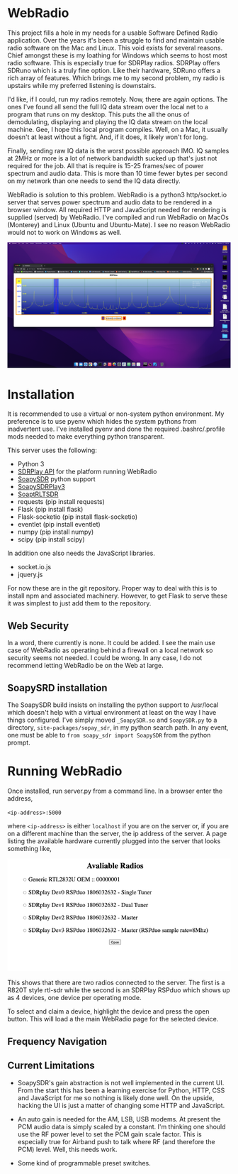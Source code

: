 # WebRadio

This project fills a hole in my needs for a usable Software Defined Radio application.
Over the years it's been a struggle to find and maintain usable radio software on the
Mac and Linux. This void exists for several reasons. Chief amongst these is my loathing
for Windows which seems to host most radio software. This is especially true for SDRPlay
radios. SDRPlay offers SDRuno which is a truly fine option. Like their hardware, SDRuno 
offers a rich array of features. Which brings me to my second problem, my radio is 
upstairs while my preferred listening is downstairs. 

I'd like, if I could, run my radios remotely. Now, there are again options. The ones I've 
found all send the full IQ data stream over the local net to a program that runs on my 
desktop. This puts the all the onus of demodulating, displaying and playing the 
IQ data stream on the local machine. Gee, I hope this local program compiles. Well, on a 
Mac, it usually doesn't at least without a fight. And, if it does, it likely won't for long.

Finally, sending raw IQ data is the worst possible approach IMO. IQ samples at 2MHz or more
is a lot of network bandwidth sucked up that's just not required for the job. All that is
require is 15-25 frames/sec of power spectrum and audio data. This is more than 10 time 
fewer bytes per second on my network than one needs to send the IQ data directly.

WebRadio is solution to this problem. WebRadio is a python3 http/socket.io server that 
serves power spectrum and audio data to be rendered in a browser window. All required HTTP 
and JavaScript needed for rendering is supplied (served) by WebRadio. I've compiled and
run WebRadio on MacOs (Monterey) and Linux (Ubuntu and Ubuntu-Mate). I see no reason 
WebRadio would not to work on Windows as well.

![WebRadio Screen Shot](img/screenshot.png)

# Installation

It is recommended to use a virtual or non-system python environment. My preference is 
to use pyenv which hides the system pythons from inadvertent use. I've installed pyenv
and done the required .bashrc/.profile mods needed to make everything python transparent.  
 
This server uses the following:

- Python 3
- [SDRPlay API](https://sdrplay.com) for the platform running WebRadio 
- [SoapySDR](https://github.com/pothosware/SoapySDR)  python support
- [SoapySDRPlay3](https://github/pothosware/SoapySDRPlay3)
- [SoaptRLTSDR](https://github.com/pothosware/SoapyRTLSDR)
- requests (pip install requests)
- Flask (pip install flask)
- Flask-socketio (pip install flask-socketio)
- eventlet (pip install eventlet)
- numpy (pip install numpy)
- scipy (pip install scipy)

In addition one also needs the JavaScript libraries. 

- socket.io.js
- jquery.js

For now these are in the git repository. Proper way to deal with this is to install npm 
and associated machinery. However, to get Flask to serve these it was simplest to just 
add them to the repository.

## Web Security

In a word, there currently is none. It could be added. I see the main use case of WebRadio 
as operating behind a firewall on a local network so security seems not needed. I could be
wrong. In any case, I do not recommend letting WebRadio be on the Web at large.


## SoapySRD installation

The SoapySDR build insists on installing the python support to /usr/local which doesn't 
help with a virtual environment at least on the way I have things configured. I've simply
moved `_SoapySDR.so` and `SoapySDR.py` to a directory, `site-packages/sopay_sdr`, in 
my python search path. In any event, one must be able to `from soapy_sdr import SoapySDR`
from the python prompt.  

# Running WebRadio

Once installed, run server.py from a command line. In a browser enter the address,

`<ip-address>:5000`

where `<ip-address>` is either `localhost` if you are on the server or, if you are on a 
different machine than the server, the ip address of the server. A page listing the 
available hardware currently plugged into the server that looks something like,

![Available Radios](img/radios.png)

This shows that there are two radios connected to the server. The first is a R820T style
rtl-sdr while the second is an SDRPlay RSPduo which shows up as 4 devices, one device 
per operating mode. 

To select and claim a device, highlight the device and press the open button. This will 
load a the main WebRadio page for the selected device. 

## Frequency Navigation 


## Current Limitations

- SoapySDR's gain abstraction is not well implemented in the current UI. From the start this 
has been a learning exercise for Python, HTTP, CSS and JavaScript for me so nothing is 
likely done well. On the upside, hacking the UI is just a matter of changing some HTTP and
JavaScript. 

- An auto gain is needed for the AM, LSB, USB modems. At present the PCM audio data is simply 
scaled by a constant. I'm thinking one should use the RF power level to set the PCM gain 
scale factor. This is especially true for Airband push to talk where RF (and therefore the
PCM) level. Well, this needs work. 

- Some kind of programmable preset switches.

